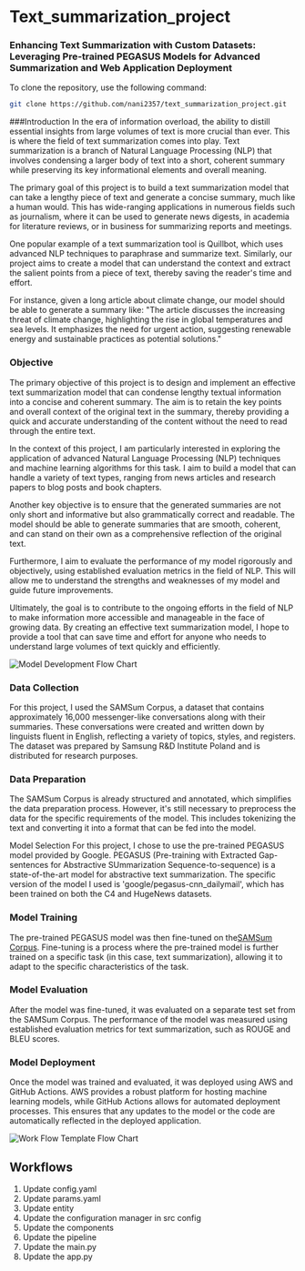 # Text_summarization_project
### Enhancing Text Summarization with Custom Datasets: Leveraging Pre-trained PEGASUS Models for Advanced Summarization and Web Application Deployment

To clone the repository, use the following command:

```bash
git clone https://github.com/nani2357/text_summarization_project.git
```

###Introduction
In the era of information overload, the ability to distill essential insights from large volumes of text is more crucial than ever. This is where the field of text summarization comes into play. Text summarization is a branch of Natural Language Processing (NLP) that involves condensing a larger body of text into a short, coherent summary while preserving its key informational elements and overall meaning.

The primary goal of this project is to build a text summarization model that can take a lengthy piece of text and generate a concise summary, much like a human would. This has wide-ranging applications in numerous fields such as journalism, where it can be used to generate news digests, in academia for literature reviews, or in business for summarizing reports and meetings.

One popular example of a text summarization tool is Quillbot, which uses advanced NLP techniques to paraphrase and summarize text. Similarly, our project aims to create a model that can understand the context and extract the salient points from a piece of text, thereby saving the reader's time and effort.

For instance, given a long article about climate change, our model should be able to generate a summary like: "The article discusses the increasing threat of climate change, highlighting the rise in global temperatures and sea levels. It emphasizes the need for urgent action, suggesting renewable energy and sustainable practices as potential solutions."


### Objective
The primary objective of this project is to design and implement an effective text summarization model that can condense lengthy textual information into a concise and coherent summary. The aim is to retain the key points and overall context of the original text in the summary, thereby providing a quick and accurate understanding of the content without the need to read through the entire text.

In the context of this project, I am particularly interested in exploring the application of advanced Natural Language Processing (NLP) techniques and machine learning algorithms for this task. I aim to build a model that can handle a variety of text types, ranging from news articles and research papers to blog posts and book chapters.

Another key objective is to ensure that the generated summaries are not only short and informative but also grammatically correct and readable. The model should be able to generate summaries that are smooth, coherent, and can stand on their own as a comprehensive reflection of the original text.

Furthermore, I aim to evaluate the performance of my model rigorously and objectively, using established evaluation metrics in the field of NLP. This will allow me to understand the strengths and weaknesses of my model and guide future improvements.

Ultimately, the goal is to contribute to the ongoing efforts in the field of NLP to make information more accessible and manageable in the face of growing data. By creating an effective text summarization model, I hope to provide a tool that can save time and effort for anyone who needs to understand large volumes of text quickly and efficiently.

![Model Development Flow Chart](https://drive.google.com/uc?export=download&id=17Bfgh0xweO6C7B_fBOHRXT_sEiSLwOU1)

### Data Collection
For this project, I used the SAMSum Corpus, a dataset that contains approximately 16,000 messenger-like conversations along with their summaries. These conversations were created and written down by linguists fluent in English, reflecting a variety of topics, styles, and registers. The dataset was prepared by Samsung R&D Institute Poland and is distributed for research purposes.

### Data Preparation
The SAMSum Corpus is already structured and annotated, which simplifies the data preparation process. However, it's still necessary to preprocess the data for the specific requirements of the model. This includes tokenizing the text and converting it into a format that can be fed into the model.

Model Selection
For this project, I chose to use the pre-trained PEGASUS model provided by Google. PEGASUS (Pre-training with Extracted Gap-sentences for Abstractive SUmmarization Sequence-to-sequence) is a state-of-the-art model for abstractive text summarization. The specific version of the model I used is 'google/pegasus-cnn_dailymail', which has been trained on both the C4 and HugeNews datasets.

### Model Training
The pre-trained PEGASUS model was then fine-tuned on the[SAMSum Corpus](https://huggingface.co/datasets/samsum). Fine-tuning is a process where the pre-trained model is further trained on a specific task (in this case, text summarization), allowing it to adapt to the specific characteristics of the task.

### Model Evaluation
After the model was fine-tuned, it was evaluated on a separate test set from the SAMSum Corpus. The performance of the model was measured using established evaluation metrics for text summarization, such as ROUGE and BLEU scores.

### Model Deployment
Once the model was trained and evaluated, it was deployed using AWS and GitHub Actions. AWS provides a robust platform for hosting machine learning models, while GitHub Actions allows for automated deployment processes. This ensures that any updates to the model or the code are automatically reflected in the deployed application.

![Work Flow Template Flow Chart](https://drive.google.com/uc?export=download&id=142aA8dZA6lH0gLE_-OZ9Gvw-sgVc4oet)

## Workflows
1. Update config.yaml
2. Update params.yaml
3. Update entity
4. Update the configuration manager in src config
5. Update the components
6. Update the pipeline
7. Update the main.py
8. Update the app.py



